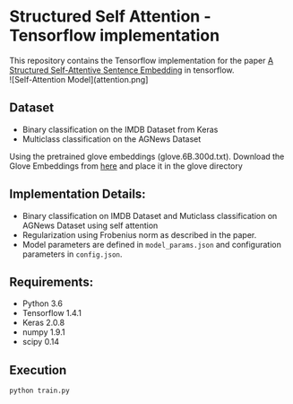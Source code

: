 # Structured Self Attention - Tensorflow implementation
This repository contains the Tensorflow implementation for the paper [A Structured Self-Attentive Sentence Embedding](https://arxiv.org/abs/1703.03130) in tensorflow.  
![Self-Attention Model](attention.png]

## Dataset
- Binary classification on the IMDB Dataset from Keras   
- Multiclass classification on the AGNews Dataset

Using the pretrained glove embeddings (glove.6B.300d.txt). Download the Glove Embeddings from [here](http://nlp.stanford.edu/data/glove.6B.zip) and place it in the glove directory

## Implementation Details:
- Binary classification on IMDB Dataset and Muticlass classification on AGNews Dataset using self attention
- Regularization using Frobenius norm as described in the paper.
- Model parameters are defined in `model_params.json` and configuration parameters in `config.json`.

## Requirements:
- Python 3.6  
- Tensorflow 1.4.1  
- Keras 2.0.8  
- numpy 1.9.1  
- scipy 0.14  

## Execution  
```
python train.py
```
